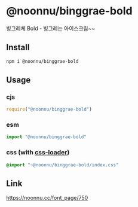 # @noonnu/binggrae-bold
빙그레체 Bold - 빙그레는 아이스크림~~

## Install
```sh
npm i @noonnu/binggrae-bold
```
## Usage
### cjs
```js
require("@noonnu/binggrae-bold")
```
### esm
```js
import "@noonnu/binggrae-bold"
```
### css (with [css-loader](https://github.com/webpack-contrib/css-loader))
```css
@import "~@noonnu/binggrae-bold/index.css"
```

## Link
https://noonnu.cc/font_page/750